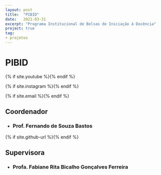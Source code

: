 ```yaml
---
layout: post
title:  "PIBID"
date:   2021-03-31
excerpt: "Programa Institucional de Bolsas de Iniciação à Docência"
project: true
tag:
- projetos
---
```


# PIBID
 
  {% if site.youtube %}<a class="social-btn" href="https://www.youtube.com/channel/UC0-TwS7tf7JhWsy28sE50Gw }}" target="_blank" rel="noopener noreferrer"><i class="fa fa-fw fa-youtube-square"></i></a>{% endif %}
  
   {% if site.instagram %}<a class="social-btn" href="https://www.instagram.com/pibidexatas_ufvcaf/}}" target="_blank" rel="noopener noreferrer"><i class="fa fa-fw fa-instagram"></i></a>{% endif %}
   
   {% if site.email %}<a class="social-btn" href="mailto:{{pibid.exatas.caf@ufv.br }}" target="_blank" rel="noopener noreferrer"><i class="fa fa-fw fa-envelope-square"></i></a>{% endif %}
   
   
## Coordenador
 
* ### Prof. Fernando de Souza Bastos

{% if site.github-url %}<a class="social-btn" href="https://fsbmat-ufv.github.io// }}" target="_blank" rel="noopener noreferrer"><i class="fa fa-fw fa-github"></i></a>{% endif %}

## Supervisora

* ### Profa. Fabiane Rita Bicalho Gonçalves Ferreira
